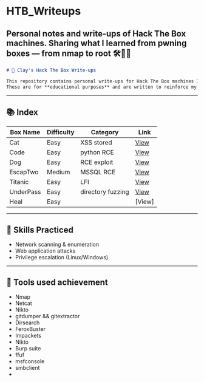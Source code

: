 # HTB_Writeups
Personal notes and write-ups of Hack The Box machines. Sharing what I learned from pwning boxes — from nmap to root 🛠️👨‍💻
-----
```markdown
# 🔐 Clay's Hack The Box Write-ups

This repository contains personal write-ups for Hack The Box machines I've completed.  
These are for **educational purposes** and are written to reinforce my knowledge in penetration testing.
```
-----
## 📚 Index

| Box Name     | Difficulty | Category        | Link                             |
|--------------|------------|-----------------|----------------------------------|
| Cat          | Easy       | XSS stored      | [View](./Writeups/HTB_Cat)       |
| Code         | Easy       | python RCE      | [View](./Writeups/HTB_Code)      |
| Dog          | Easy       | RCE exploit     | [View](./Writeups/HTB_Dog)       |
| EscapTwo     | Medium     | MSSQL RCE       | [View](./Writeups/HTB_EscapeTwo) |
| Titanic      | Easy       | LFI             | [View](./Writeups/HTB_Titanic)   |
|UnderPass     | Easy       |directory fuzzing| [View](./Writeups/HTB_UnderPass)  |
|Heal          | Easy       |                 | [View]  |


-----
## 🧠 Skills Practiced

- Network scanning & enumeration
- Web application attacks
- Privilege escalation (Linux/Windows)

----
## 📎 Tools used achievement
- Nmap
- Netcat
- Nikto
- gitdumper && gitextractor
- Dirsearch
- FeroxBuster
- Impackets
- Nikto
- Burp suite
- ffuf
- msfconsole
- smbclient
- 

